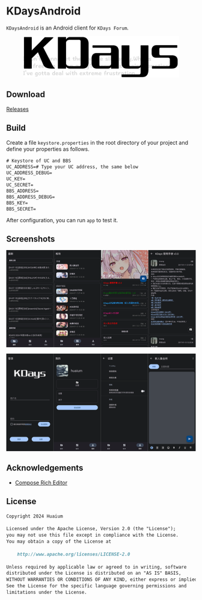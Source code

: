 # KDaysAndroid

`KDaysAndroid` is an Android client for `KDays Forum`.

<p align="center"><img alt="KDays Logo" src="/app/src/main/res/drawable/logo.png"/></p>

## Download

[Releases](https://github.com/huaium/KDaysAndroid/releases)

## Build

Create a file `keystore.properties` in the root directory of your project and define your properties as follows.

```properties
# Keystore of UC and BBS
UC_ADDRESS=# Type your UC address, the same below
UC_ADDRESS_DEBUG=
UC_KEY=
UC_SECRET=
BBS_ADDRESS=
BBS_ADDRESS_DEBUG=
BBS_KEY=
BBS_SECRET=
```

After configuration, you can run `app` to test it.

## Screenshots

![forum_dark](assets/forum_dark.png)

![other_dark](assets/other_dark.png)

## Acknowledgements

* [Compose Rich Editor](https://github.com/MohamedRejeb/Compose-Rich-Editor)

## License

```markdown
Copyright 2024 Huaium

Licensed under the Apache License, Version 2.0 (the "License");
you may not use this file except in compliance with the License.
You may obtain a copy of the License at

    http://www.apache.org/licenses/LICENSE-2.0

Unless required by applicable law or agreed to in writing, software
distributed under the License is distributed on an "AS IS" BASIS,
WITHOUT WARRANTIES OR CONDITIONS OF ANY KIND, either express or implied.
See the License for the specific language governing permissions and
limitations under the License.
```

